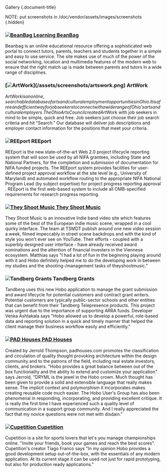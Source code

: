 Gallery
{.document-title}

NOTE: put screenshots in /doc/vendor/assets/images/screenshots
{.hidden}

### [![BeanBag Learning](/assets/screenshots/beanbag.png) BeanBag](http://beanbaglearning.com)

Beanbag is an online educational resource offering a sophisticated web portal to connect tutors, parents, teachers and students together in a simple and easy to use service. The site makes use of much of the power of the social networking, location and multimedia features of the modern web to ensure that the right match up is made between parents and tutors in a wide range of disciplines.

### [![Art$Work](/assets/screenshots/artswork.png) Art$Work](http://artworksohio.com)

Art$Work is an online, searchable database of arts and cultural employment opportunities in Ohio. It is a free and efficient way for job seekers to connect with a wide range of Ohio’s arts and cultural employers.The Ohio Arts Council created Art$Work with job seekers in mind to be simple, quick and free. Job seekers just choose their job search criteria and hit “Search.” Our database will deliver job descriptions and employer contact information for the positions that meet your criteria.

### ![REEport](/assets/screenshots/reeport.png) REEport

REEport is the new state-of-the-art Web 2.0 project lifecycle reporting system that will soon be used by all NIFA  grantees, including State  and National Partners, for the completion and submission of documentation for NIFA funded projects. The REEport system  provides facilities for user-defined project approval workflow at the site level (e.g., University of Maryland) and automated workflow routing to the appropriate NIFA National Program Lead (by subject expertise) for project progress reporting approval .  REEport is the first web-based system to include all OMB-specified requirements for research progress reporting.

### [![They Shoot Music](/assets/screenshots/theyshootmusic.png) They Shoot Music](http://theyshootmusic.com)

They Shoot Music is an innovative Indie band video site which features some of the best of the European indie music scene, wrapped in a cool quirky interface. The team at TSMDT publish around one new video session a week, filmed impeccably in street scene backdrops and with the kind of style you won't ever see on YouTube. Their efforts - coupled with a superbly designed user interface - have already received award nominations and the attention of financial investers in the Viennese ecosystem. Matthias says "I had a lot of fun in the beginning playing around with it and Hobo definitely helped me to do the developing work in between my studies and the shooting-/management tasks of theyshootmusic."

### ![Tandberg Grants](/assets/screenshots/tandberg.png) Tandberg Grants

Tandberg uses this new Hobo application to manage the grant submission and award lifecycle for potential customers and contract grant writers.  Potential customers are typically public-sector schools and other entities that can benefit from their Tandberg Telepresence products.  This project was urgent due to the importance of supporting ARRA funds. Developer Venka Ashtakala says "Hobo allowed us to develop a powerful, role-based data and reporting solution in a quick and timely manner that helped the client manage their business workflow easily and efficiently."

### [![PAD Houses](/assets/screenshots/padhouses.png) PAD Houses](http://padhouses.com)

Created by Jerrold Thompson, padhouses.com promotes the classification and circulation of quality thought provoking architecture within the design community and to the patrons of the field, including real estate investors, clients, and brokers. "Hobo provides a great balance between out of the box  functionality and the ability to extend and customize your application" says Jerrold, "DRYML is the jewel in the Hobo crown. Much thought has been  given to provide a solid and extensible language that really makes sense. The implicit context and polymorphism it incorporates makes creating  reusable code much easier. The Hobo User's Group has also been phenomenal in responding, incorporating, and providing excellent critique. It is really the first time I have experienced such a quality level of communication in a support group community. And I really appreciated the fact that my novice questions were not met with disdain."

### [![Cupetition](/assets/screenshots/cupetition.png) Cupetition](http://cupetition.com/)

Cupetition is a site for sports lovers that let's you manage championships online. "Invite your friends, book your games and reach the best scores". Cupetition's creator Tiago Franco says "In my opinion Hobo provides a good development setup out-of-the-box, with the essentials of any modern application. At its current stage it can be used not just for rapid prototyping, but also for production ready applications."</p>
